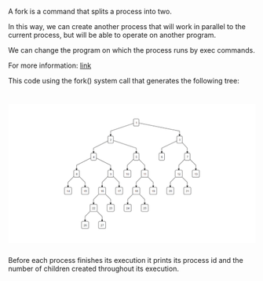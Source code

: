 A fork is a command that splits a process into two.

In this way, we can create another process that will work in parallel to the current process, but will be able to operate on another program.

We can change the program on which the process runs by exec commands.

For more information: [link](http://www.elad-horev.org/Teaching/OS1/s1.pdf)

This code using the fork() system call that generates the following tree:

# ![diagram](https://github.com/GeekCSA/Operating-system/blob/master/Fork/TreeByFork.png?raw=true "Title")

Before each process finishes its execution it prints its process id and the number of
children created throughout its execution.
